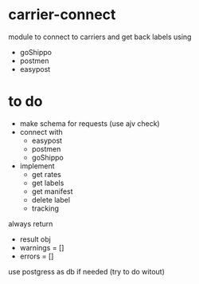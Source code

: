 # carrier-connect
module to connect to carriers and get back labels
using 
- goShippo
- postmen
- easypost

# to do
- make schema for requests (use ajv check)
- connect with 
  - easypost
  - postmen
  - goShippo
- implement
  - get rates
  - get labels
  - get manifest
  - delete label
  - tracking

always return
- result obj 
- warnings  = []
- errors = []

use postgress as db if needed (try to do witout)


